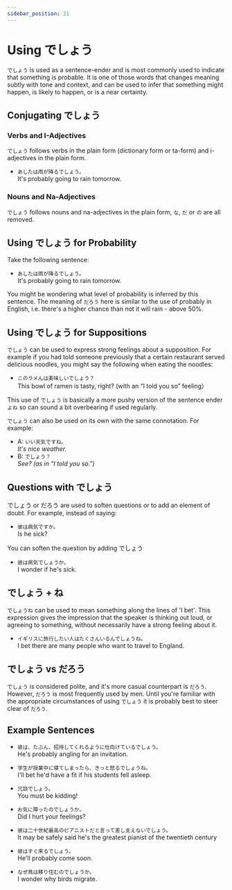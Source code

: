 ```yaml
---
sidebar_position: 21
---
```


# Using でしょう

`でしょう` is used as a sentence-ender and is most commonly used to indicate that something is probable. It is one of those words that changes meaning subtly with tone and context, and can be used to infer that something might happen, is likely to happen, or is a near certainty.

## Conjugating でしょう

### Verbs and I-Adjectives

`でしょう` follows verbs in the plain form (dictionary form or ta-form) and i-adjectives in the plain form.

- ``あしたは雨が降るでしょう。``  
  It's probably going to rain tomorrow.

### Nouns and Na-Adjectives

`でしょう` follows nouns and na-adjectives in the plain form, `な`, `だ` or `の` are all removed.

## Using でしょう for Probability

Take the following sentence:

- ``あしたは雨が降るでしょう。``  
  It's probably going to rain tomorrow.

You might be wondering what level of probability is inferred by this sentence. The meaning of `だろう` here is similar to the use of probably in English, i.e. there's a higher chance than not it will rain - above 50%.

## Using でしょう for Suppositions

`でしょう` can be used to express strong feelings about a supposition. For example if you had told someone previously that a certain restaurant served delicious noodles, you might say the following when eating the noodles:

- ``このラメんは美味しいでしょう？``  
  This bowl of ramen is tasty, right?  (with an “I told you so” feeling）

This use of `でしょう` is basically a more pushy version of the sentence ender `よね` so can sound a bit overbearing if used regularly.

`でしょう` can also be used on its own with the same connotation. For example:

- A: ``いい天気ですね。``  
  *It's nice weather.*
- B: ``でしょう？``  
  *See? (as in "I told you so.")*

## Questions with でしょう

でしょう or だろう are used to soften questions or to add an element of doubt. For example, instead of saying:

- ``彼は病気ですか。``  
  Is he sick?

You can soften the question by adding でしょう

- ``彼は病気でしょうか。``  
  I wonder if he's sick.

## でしょう + ね

`でしょうね` can be used to mean something along the lines of 'I bet'. This expression gives the impression that the speaker is thinking out loud, or agreeing to something, without necessarily have a strong feeling about it.

- ``イギリスに旅行したい人はたくさんいるんでしょうね。``  
  I bet there are many people who want to travel to England.

## でしょう vs だろう

`でしょう` is considered polite, and it's more casual counterpart is `だろう`. However, `だろう` is most frequently used by men. Until you're familiar with the appropriate circumstances of using `でしょう` it is probably best to steer clear of `だろう`.

## Example Sentences

- ``彼は、たぶん、招待してくれるように仕向けているでしょう。``  
  He's probably angling for an invitation.

- ``学生が授業中に寝てしまったら、きっと怒るでしょうね。``  
  I'll bet he'd have a fit if his students fell asleep.

- ``冗談でしょう。``  
  You must be kidding!

- ``お気に障ったのでしょうか。``  
  Did I hurt your feelings?

- ``彼は二十世紀最高のピアニストだと言って差し支えないでしょう。``  
  It may be safely said he's the greatest pianist of the twentieth century

- ``彼はすぐ来るでしょう。``  
  He'll probably come soon.

- ``なぜ鳥は移り住むのでしょうか。``  
  I wonder why birds migrate.
